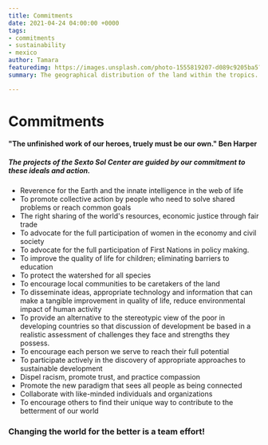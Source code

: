 ```yaml
---
title: Commitments
date: 2021-04-24 04:00:00 +0000
tags:
- commitments
- sustainability
- mexico
author: Tamara
featuredimg: https://images.unsplash.com/photo-1555819207-d089c9205ba5?ixlib=rb-1.2.1&auto=format&fit=crop&w=1350&q=80
summary: The geographical distribution of the land within the tropics.

---
```

# Commitments

#### "The unfinished work of our heroes, truely must be our own." Ben Harper

##### The projects of the Sexto Sol Center are guided by our commitment to these ideals and action.

* Reverence for the Earth and the innate intelligence in the web of life
* To promote collective action by people who need to solve shared problems or reach common goals
* The right sharing of the world's resources, economic justice through fair trade
* To advocate for the full participation of women in the economy and civil society
* To advocate for the full participation of First Nations in policy making.
* To improve the quality of life for children; eliminating barriers to education
* To protect the watershed for all species
* To encourage local communities to be caretakers of the land
* To disseminate ideas, appropriate technology and information that can make a tangible improvement in quality of life, reduce environmental impact of human activity
* To provide an alternative to the stereotypic view of the poor in developing countries so that discussion of development be based in a realistic assessment of challenges they face and strengths they possess.
* To encourage each person we serve to reach their full potential
* To participate actively in the discovery of appropriate approaches to sustainable development
* Dispel racism, promote trust, and practice compassion
* Promote the new paradigm that sees all people as being connected
* Collaborate with like-minded individuals and organizations
* To encourage others to find their unique way to contribute to the betterment of our world

### Changing the world for the better is a team effort!